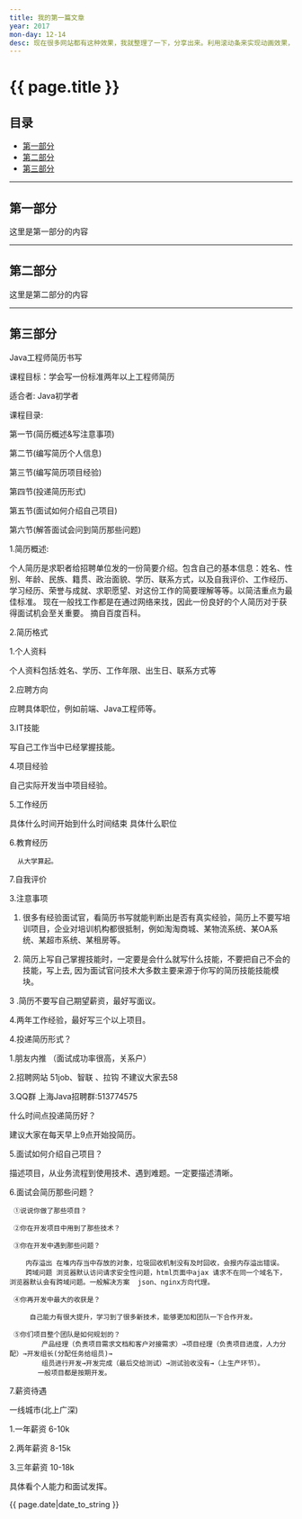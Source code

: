 ```yaml
---
title: 我的第一篇文章
year: 2017
mon-day: 12-14
desc: 现在很多网站都有这种效果，我就整理了一下，分享出来。利用滚动条来实现动画效果，ScrollReveal.js用于创建和管理元素进入可视区域时的动画效果，帮助你的网站增加吸引力...
---
```


# {{ page.title }}

## 目录
+ [第一部分](#partI)
+ [第二部分](#partII)
+ [第三部分](#partIII)

----------------------------------

## 第一部分
 

这里是第一部分的内容

----------------------------------

## 第二部分
 

这里是第二部分的内容

----------------------------------

## 第三部分
 

Java工程师简历书写

课程目标：学会写一份标准两年以上工程师简历

适合者:   Java初学者

  课程目录:
  
第一节(简历概述&写注意事项)

第二节(编写简历个人信息)

第三节(编写简历项目经验)

第四节(投递简历形式)

第五节(面试如何介绍自己项目)

第六节(解答面试会问到简历那些问题)

1.简历概述:

个人简历是求职者给招聘单位发的一份简要介绍。包含自己的基本信息：姓名、性别、年龄、民族、籍贯、政治面貌、学历、联系方式，以及自我评价、工作经历、学习经历、荣誉与成就、求职愿望、对这份工作的简要理解等等。以简洁重点为最佳标准。
现在一般找工作都是在通过网络来找，因此一份良好的个人简历对于获得面试机会至关重要。
摘自百度百科。

2.简历格式

1.个人资料

  个人资料包括:姓名、学历、工作年限、出生日、联系方式等
  
2.应聘方向

   应聘具体职位，例如前端、Java工程师等。
   
3.IT技能

   写自己工作当中已经掌握技能。
   
4.项目经验

  自己实际开发当中项目经验。
  
5.工作经历

  具体什么时间开始到什么时间结束 具体什么职位
  
6.教育经历

      从大学算起。
	  
7.自我评价

 3.注意事项
 
 1.  很多有经验面试官，看简历书写就能判断出是否有真实经验，简历上不要写培训项目，企业对培训机构都很抵制，例如淘淘商城、某物流系统、某OA系统、某超市系统、某租房等。
 
2.  简历上写自己掌握技能时，一定要是会什么就写什么技能，不要把自己不会的技能，写上去,
因为面试官问技术大多数主要来源于你写的简历技能技能模块。

3 .简历不要写自己期望薪资，最好写面议。

4.两年工作经验，最好写三个以上项目。

4.投递简历形式？

1.朋友内推 （面试成功率很高，关系户）

  2.招聘网站 51job、智联 、拉钩  不建议大家去58
  
  3.QQ群  上海Java招聘群:513774575
  
 什么时间点投递简历好？
 
建议大家在每天早上9点开始投简历。

5.面试如何介绍自己项目？

描述项目，从业务流程到使用技术、遇到难题。一定要描述清晰。

6.面试会简历那些问题？

     ①说说你做了那些项目？
	 
     ②你在开发项目中用到了那些技术？
	 
     ③你在开发中遇到那些问题？
	 
        内存溢出 在堆内存当中存放的对象，垃圾回收机制没有及时回收，会报内存溢出错误。
        跨域问题 浏览器默认访问请求安全性问题，html页面中ajax 请求不在同一个域名下，浏览器默认会有跨域问题。一般解决方案  json、nginx方向代理。
		
     ④你再开发中最大的收获是？
	 
         自己能力有很大提升，学习到了很多新技术，能够更加和团队一下合作开发。
		 
     ⑤你们项目整个团队是如何规划的？
            产品经理（负责项目需求文档和客户对接需求）→项目经理（负责项目进度，人力分配）→开发组长(分配任务给组员)→
			组员进行开发→开发完成（最后交给测试）→测试验收没有→（上生产环节）。
           一般项目都是按期开发。
		   
7.薪资待遇

一线城市(北上广深)

1.一年薪资 6-10k

2.两年薪资 8-15k

3.三年薪资 10-18k

具体看个人能力和面试发挥。

{{ page.date|date_to_string }}